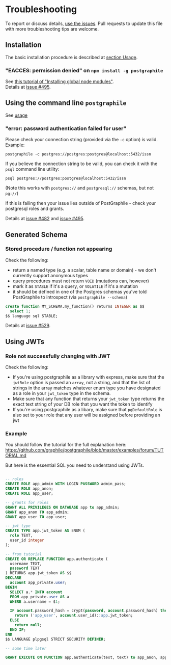 <!--

==================== CONTRIBUTING INSTRUCTIONS ====================

We love PRs updating TROUBLESHOOTING.md with your own tips or improving those of others. Please follow the following best practices when adding new items:

1. Follow the formating convention described below.

2. Use neutral and respectful language, e.g. "You may sometimes meet an issue with ..." rather than "You may sometimes meet a really annoying issue with ..."

3. Be concise: describe the problem with precision, and add the solution details only when it is short (the solution should be a link when is too long, e.g. to a GitHub gist).

4. Cite the "motivation" in your PR. For example it might be from [postgraphile/issues](https://github.com/graphile/postgraphile/issues) or [stackoverflow](https://stackoverflow.com/search?q=postgraphile). This helps us gauge how common the issue is.


Format:
```
## subject group X
...

### problem Y1 at subject X
...

Details at ...

### problem Y2 at subject X
...

Details at ...
```

Thanks! 🙏

====================    END OF INSTRUCTIONS    ==================== 
-->

# Troubleshooting

To report or discuss details, [use the issues](https://github.com/graphile/postgraphile/issues). Pull requests to update this file with more troubleshooting tips are welcome.

## Installation

The basic installation procedure is described at [section Usage](README.md#usage).

### "EACCES: permission denied" on `npm install -g postgraphile`

See [this tutorial of "Installing global node modules"](<https://github.com/nodeschool/discussions/wiki/Installing-global-node-modules-(Linux-and-Mac)>).  
Details at [issue #495](https://github.com/graphile/postgraphile/issues/495).

## Using the command line `postgraphile`

See [usage](README.md#usage)

### "error: password authentication failed for user"

Please check your connection string (provided via the `-c` option) is valid. Example:

```
postgraphile -c postgres://postgres:postgres@localhost:5432/issn
```

If you believe the connection string to be valid, you can check it with the `psql` command line utility:

```
psql postgres://postgres:postgres@localhost:5432/issn
```

(Note this works with `postgres://` and `postgresql://` schemas, but not `pg://`)

If this is failing then your issue lies outside of PostGraphile - check your postgresql roles and grants.

Details at [issue #482](https://github.com/graphile/postgraphile/issues/482) and [issue #495](https://github.com/graphile/postgraphile/issues/495).

## Generated Schema

### Stored procedure / function not appearing

Check the following:

* return a named type (e.g. a scalar, table name or domain) - we don't currently support anonymous types
* query procedures must not return `VOID` (mutations can, however)
* mark it as `STABLE` if it's a query, or `VOLATILE` if it's a mutation
* it should be defined in one of the Postgres schemas you've told PostGraphile to introspect (via `postgraphile --schema`)

```sql
create function MY_SCHEMA.my_function() returns INTEGER as $$
  select 1;
$$ language sql STABLE;
```

Details at [issue #529](https://github.com/graphile/postgraphile/issues/529).



## Using JWTs

### Role not successfully changing with JWT

Check the following:

* If you're using postgraphile as a library with express, make sure that the ``jwtRole`` option is passed an ``array``, not a string, and that the list of strings in the array matches whatever enum type you have designated as a role in your ``jwt_token`` type in the schema.
* Make sure that any function that returns your ``jwt_token`` type returns the exact text string of your DB role that you want the token to identify 
* If you're using postgraphile as a libary, make sure that ``pgDefaultRole`` is also set to your role that any user will be assigned before providing an jwt

### Example

You should follow the tutorial for the full explanation here: https://github.com/graphile/postgraphile/blob/master/examples/forum/TUTORIAL.md

But here is the essential SQL you need to understand using JWTs.

```sql

-- roles
CREATE ROLE app_admin WITH LOGIN PASSWORD admin_pass;
CREATE ROLE app_anon;
CREATE ROLE app_user;

-- grants for roles
GRANT ALL PRIVILEGES ON DATABASE app to app_admin;
GRANT app_anon TO app_admin;
GRANT app_user TO app_user;

-- jwt type
CREATE TYPE app.jwt_token AS ENUM (
  role TEXT,
  user_id integer
);

-- from tutorial
CREATE OR REPLACE FUNCTION app.authenticate (
  username TEXT, 
  password TEXT
) RETURNS app.jwt_token AS $$
DECLARE
  account app_private.user;
BEGIN
  SELECT a.* INTO account
  FROM app_private.user AS a
  WHERE a.username = $1;

  IF account.password_hash = crypt(password, account.password_hash) then
    return ('app_user', account.user_id)::app.jwt_token;
  ELSE
    return null;
  END IF;
END
$$ LANGUAGE plpgsql STRICT SECURITY DEFINER;

-- some time later

GRANT EXECUTE ON FUNCTION app.authenticate(text, text) to app_anon, app_user;

```
